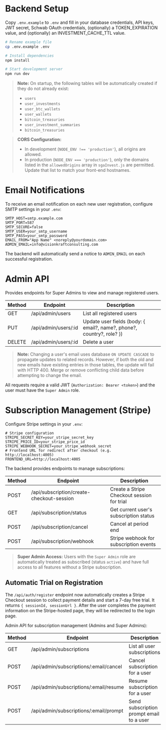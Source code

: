 # Backend Setup

Copy `.env.example` to `.env` and fill in your database credentials, API keys, JWT secret, Schwab OAuth credentials, (optionally) a TOKEN_EXPIRATION value, and (optionally) an INVESTMENT_CACHE_TTL value.

```bash
# Rename example file
cp .env.example .env

# Install dependencies
npm install

# Start development server
npm run dev
```

> **Note:** On startup, the following tables will be automatically created if they do not already exist:
> - `users`
> - `user_investments`
> - `user_btc_wallets`
> - `user_wallets`
> - `bitcoin_treasuries`
> - `user_investment_summaries`
> - `bitcoin_treasuries`

> **CORS Configuration:**
> - In development (`NODE_ENV !== 'production'`), all origins are allowed.
> - In production (`NODE_ENV === 'production'`), only the domains listed in the `allowedOrigins` array in `sgaInvest.js` are permitted. Update that list to match your front-end hostnames.


# Email Notifications

To receive an email notification on each new user registration, configure SMTP settings in your `.env`:

```dotenv
SMTP_HOST=smtp.example.com
SMTP_PORT=587
SMTP_SECURE=false
SMTP_USER=your_smtp_username
SMTP_PASS=your_smtp_password
EMAIL_FROM="App Name" <noreply@yourdomain.com>
ADMIN_EMAIL=info@visionkraftconsulting.com
```

The backend will automatically send a notice to `ADMIN_EMAIL` on each successful registration.

# Admin API

Provides endpoints for Super Admins to view and manage registered users.

| Method | Endpoint             | Description                            |
| ------ | -------------------- | -------------------------------------- |
| GET    | /api/admin/users     | List all registered users              |
| PUT    | /api/admin/users/:id | Update user fields (body: { email?, name?, phone?, country?, role? }) |
| DELETE | /api/admin/users/:id | Delete a user                          |

> **Note:** Changing a user's email uses database `ON UPDATE CASCADE` to propagate updates to related records. However, if both the old and new emails have existing entries in those tables, the update will fail with HTTP 400. Merge or remove conflicting child data before attempting to change the email.

All requests require a valid JWT (`Authorization: Bearer <token>`) and the user must have the `Super Admin` role.

# Subscription Management (Stripe)

Configure Stripe settings in your `.env`:
```dotenv
# Stripe configuration
STRIPE_SECRET_KEY=your_stripe_secret_key
STRIPE_PRICE_ID=your_stripe_price_id
STRIPE_WEBHOOK_SECRET=your_stripe_webhook_secret
# Frontend URL for redirect after checkout (e.g. http://localhost:4005)
FRONTEND_URL=http://localhost:4005
```

The backend provides endpoints to manage subscriptions:

| Method | Endpoint                                               | Description                                |
| ------ | ------------------------------------------------------ | ------------------------------------------ |
| POST   | /api/subscription/create-checkout-session             | Create a Stripe Checkout session for trial |
| GET    | /api/subscription/status                              | Get current user's subscription status     |
| POST   | /api/subscription/cancel                              | Cancel at period end                       |
| POST   | /api/subscription/webhook                             | Stripe webhook for subscription events     |

> **Super Admin Access:** Users with the `Super Admin` role are automatically treated as subscribed (status `active`) and have full access to all features without a Stripe subscription.

## Automatic Trial on Registration

The `/api/auth/register` endpoint now automatically creates a Stripe Checkout session to collect payment details and start a 7-day free trial. It returns `{ sessionId, sessionUrl }`. After the user completes the payment information on the Stripe-hosted page, they will be redirected to the login page.

Admin API for subscription management (Admins and Super Admins):

| Method | Endpoint                                                 | Description                           |
| ------ | -------------------------------------------------------- | ------------------------------------- |
| GET    | /api/admin/subscriptions                                 | List all user subscriptions           |
| POST   | /api/admin/subscriptions/:email/cancel                   | Cancel subscription for a user        |
| POST   | /api/admin/subscriptions/:email/resume                   | Resume subscription for a user        |
| POST   | /api/admin/subscriptions/:email/prompt                  | Send subscription prompt email to a user |
